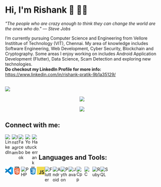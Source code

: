 
# Hi, I'm Rishank :wave: :technologist:
_"The people who are crazy enough to think they can change the world are the ones who do." — Steve Jobs_

I’m currently pursuing Computer Science and Engineering from Vellore Instititue of Technology (VIT), Chennai. My area of knowledge includes Software Engineering, Web Development, Cyber Security, Blockchain and Cryptography. Some areas I enjoy working on includes Android Application Development (Flutter), Data Science, Scam Detection and exploring new technologies.<br>
<b>Do checkout my LinkedIn Profile for more info:</b> https://www.linkedin.com/in/rishank-pratik-9b1a35129/
<br><br>

![](https://komarev.com/ghpvc/?username=RishankPratik&color=blue)
<br>
<p align="center">
<a href="https://github.com/RishankPratik">
<img src="https://github-readme-stats.vercel.app/api/top-langs/?username=RishankPratik&layout=compact&theme=beufy"/></a>
</p>
<p align="center">
<a href="https://github.com/RishankPratik">
<img src="https://github-readme-stats.vercel.app/api?username=RishankPratik&count_private=true&show_icons=true&theme=vue"/></a>
</p>

## Connect with me:

[<img align="left" alt="LinkedIn" width="22px" src="https://www.flaticon.com/svg/static/icons/svg/174/174857.svg" />][linkedin]
[<img align="left" alt="Instagram" width="22px" src="https://www.flaticon.com/svg/static/icons/svg/174/174855.svg" />][instagram]
[<img align="left" alt="Facebook" width="22px" src="https://img.icons8.com/fluency/50/000000/facebook.png"/>][facebook]
[<img align="left" alt="Youtube" width="22px" src="https://www.flaticon.com/svg/static/icons/svg/174/174883.svg" />][youtube]
[<img align="left" alt="Hackerrank" width="22px" src="https://1.bp.blogspot.com/-ULT9oDhqr24/XJYCrttOEpI/AAAAAAAAJYE/inXHXlzblBI3SbcGpiUj4TMNj-E8uPlaQCK4BGAYYCw/s1600/logo%2Bhackerrank%2Bicon.png" />][hackerrank]
<br><br>

## Languages and Tools:
<img align="left" alt="Visual Studio Code" width="26px" src="https://raw.githubusercontent.com/github/explore/80688e429a7d4ef2fca1e82350fe8e3517d3494d/topics/visual-studio-code/visual-studio-code.png" />
<img align="left" alt="HTML5" width="26px" src="https://raw.githubusercontent.com/github/explore/80688e429a7d4ef2fca1e82350fe8e3517d3494d/topics/html/html.png" />
<img align="left" alt="PHP" width="26px" src="https://www.flaticon.com/svg/static/icons/svg/919/919830.svg" />
<img align="left" alt="CSS3" width="26px" src="https://raw.githubusercontent.com/github/explore/80688e429a7d4ef2fca1e82350fe8e3517d3494d/topics/css/css.png" />
<img align="left" alt="JavaScript" width="26px" src="https://raw.githubusercontent.com/github/explore/80688e429a7d4ef2fca1e82350fe8e3517d3494d/topics/javascript/javascript.png" />
<img align="left" alt="Flutter" width="26px" src="https://res.cloudinary.com/startup-grind/image/upload/c_fill,dpr_2.0,f_auto,g_center,h_500,q_auto:good,w_500/v1/gcs/platform-data-dsc/events/flutter-icon.png" />
<img align="left" alt="Android" width="26px" src="https://www.flaticon.com/svg/static/icons/svg/174/174836.svg" />
<img align="left" alt="Python" width="26px" src="https://upload.wikimedia.org/wikipedia/commons/c/c3/Python-logo-notext.svg" />
<img align="left" alt="Java" width="26px" src="https://raw.githubusercontent.com/jmnote/z-icons/master/svg/java.svg" />
<img align="left" alt="Cpp" width="26px" src="https://raw.githubusercontent.com/jmnote/z-icons/master/svg/cpp.svg" />
<img align="left" alt="C" width="26px" src="https://raw.githubusercontent.com/jmnote/z-icons/master/svg/c.svg" />
<img align="left" alt="Ruby" width="26px" src="https://raw.githubusercontent.com/jmnote/z-icons/master/svg/ruby.svg" />
<img align="left" alt="SQL" width="26px" src="https://icon-library.com/images/sql-icon/sql-icon-8.jpg" />
<br><br>

[instagram]: https://www.instagram.com/rishank_pratik/
[linkedin]: https://www.linkedin.com/in/rishank-pratik-9b1a35129/
[facebook]: https://www.facebook.com/rishank.221b/
[youtube]: https://www.youtube.com/channel/UCxpIlWxNqObTqZ9kJ2vc0Aw?view_as=subscriber
[hackerrank]: https://www.hackerrank.com/rishankp22

